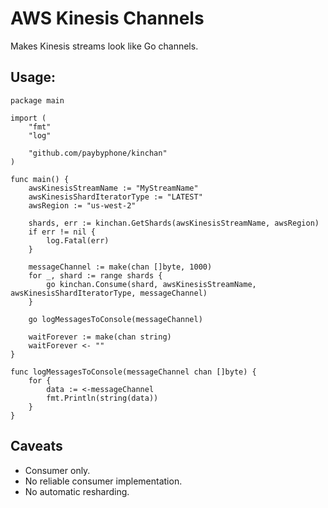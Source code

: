 # AWS Kinesis Channels

Makes Kinesis streams look like Go channels.

## Usage:

```
package main

import (
	"fmt"
	"log"

	"github.com/paybyphone/kinchan"
)

func main() {
	awsKinesisStreamName := "MyStreamName"
	awsKinesisShardIteratorType := "LATEST"
	awsRegion := "us-west-2"

	shards, err := kinchan.GetShards(awsKinesisStreamName, awsRegion)
	if err != nil {
		log.Fatal(err)
	}

	messageChannel := make(chan []byte, 1000)
	for _, shard := range shards {
		go kinchan.Consume(shard, awsKinesisStreamName, awsKinesisShardIteratorType, messageChannel)
	}

	go logMessagesToConsole(messageChannel)

	waitForever := make(chan string)
	waitForever <- ""
}

func logMessagesToConsole(messageChannel chan []byte) {
	for {
		data := <-messageChannel
		fmt.Println(string(data))
	}
}
```

## Caveats

* Consumer only.
* No reliable consumer implementation.
* No automatic resharding.
